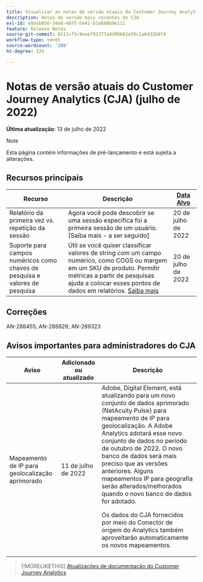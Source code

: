 ```yaml
---
title: Visualizar as notas de versão atuais do Customer Journey Analytics
description: Notas de versão mais recentes do CJA
exl-id: e8eab856-34e0-4875-b441-b1e680b9e111
feature: Release Notes
source-git-commit: 0111cf5c9eaef92377a4d90b81e58c2a0432b074
workflow-type: tm+mt
source-wordcount: '209'
ht-degree: 22%

---
```


# Notas de versão atuais do Customer Journey Analytics (CJA) (julho de 2022)

**Última atualização**: 13 de julho de 2022

>[!NOTE]
>
>Esta página contém informações de pré-lançamento e está sujeita a alterações.

## Recursos principais

| Recurso | Descrição | [Data Alvo](/help/release-notes/releases.md) |
| ----------- | ---------- | ----- |
| Relatório da primeira vez vs. repetição da sessão | Agora você pode descobrir se uma sessão específica foi a primeira sessão de um usuário. [Saiba mais - a ser seguido] | 20 de julho de 2022 |
| Suporte para campos numéricos como chaves de pesquisa e valores de pesquisa | Útil se você quiser classificar valores de string com um campo numérico, como COGS ou margem em um SKU de produto. Permitir métricas a partir de pesquisas ajuda a colocar esses pontos de dados em relatórios. [Saiba mais](https://experienceleague.adobe.com/docs/analytics-platform/using/cja-connections/create-connection.html#numeric) | 20 de julho de 2022 |

## Correções

AN-288455; AN-288828; AN-289323

## Avisos importantes para administradores do CJA

| Aviso | Adicionado ou atualizado | Descrição |
| --- | --- | --- |
| Mapeamento de IP para geolocalização aprimorado | 11 de julho de 2022 | Adobe, Digital Element, está atualizando para um novo conjunto de dados aprimorado (NetAcuity Pulse) para mapeamento de IP para geolocalização. A Adobe Analytics adotará esse novo conjunto de dados no período de outubro de 2022. O novo banco de dados será mais preciso que as versões anteriores. Alguns mapeamentos IP para geografia serão alterados/melhorados quando o novo banco de dados for adotado.<p> Os dados do CJA fornecidos por meio do Conector de origem do Analytics também aproveitarão automaticamente os novos mapeamentos. |

>[!MORELIKETHIS]
>[Atualizações de documentação do Customer Journey Analytics](/help/release-notes/doc-changes.md)
